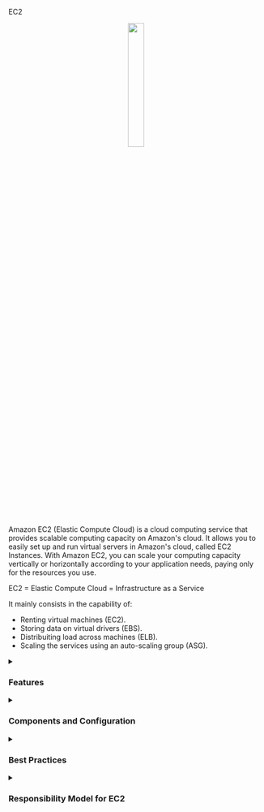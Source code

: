 EC2
<div align="center">
  <img src="https://cdn.freebiesupply.com/logos/large/2x/aws-ec2-logo-svg-vector.svg" width="25%">
</div>

Amazon EC2 (Elastic Compute Cloud) is a cloud computing service that provides scalable computing capacity on Amazon's cloud. It allows you to easily set up and run virtual servers in Amazon's cloud, called EC2 Instances. With Amazon EC2, you can scale your computing capacity vertically or horizontally according to your application needs, paying only for the resources you use.

EC2 = Elastic Compute Cloud = Infrastructure as a Service

It mainly consists in the capability of:

<ul>
    <li>Renting virtual machines (EC2).</li>
    <li>Storing data on virtual drivers (EBS).</li>
    <li>Distribuiting load across machines (ELB).</li>
    <li>Scaling the services using an auto-scaling group (ASG).</li>
</ul> 


<details><summary> <h3>Features</h3></summary>
<hr/>
<ul>
    <li><b>Elasticity:</b> EC2 allows you to scale your computing capacity vertically or horizontally according to your application needs.</li>
    <li><b>Flexibility:</b> EC2 offers a wide selection of instance types, operating systems, databases, and other software options for you to choose from.</li>
    <li><b>Integration with other AWS services:</b> EC2 can be easily integrated with other AWS services, such as Amazon S3, Elastic Load Balancing, Amazon RDS, and others.</li>
    <li><b>Security:</b> EC2 offers advanced security features, such as instance isolation, data encryption, user authentication, and much more.</li>
    <li><b>Management:</b> EC2 allows you to easily manage your instances, with features such as Amazon EC2 Auto Scaling and Amazon EC2 Systems Manager.</li>
</ul> 
<hr/>
</details>
<details><summary> <h3>Components and Configuration</h3></summary>
 <hr/>
 <p>EC2 Instances has so much components and resources:</p>
   <details><summary> <h3>Operating System</h3></summary>
     <ul>
      <li><b>Operating System (OS):</b> Linux, Windows or Mac OS</li>
      <li>How much compute power & cores (CPU).</li>
      <li>How much random-access memory (RAM).</li>
      <li>How much storage space:
          <ul>
            <li>Network-attached (EBS & EFS)</li>
            <li>hardware (EC2 Instance Store)</li>
          </ul>
      <li><b>Network card:</b> speed of the card, Public IP address</li>  
    </ul>
  </details>
    
  <details><summary> <h3>Security group (Firewall rules)</h3></summary>
    <ul>
        <li>Security Group are the fundamental of network security in AWS</li>
        <li>They control how traffic is allowed into or out EC2 Instance:
        <div align="center"> 
        <img src="https://thumbs2.imgbox.com/71/d4/653laO96_t.png" />  
        </div>
        </li>
        <li>Security groups contain <b>allow rules</b></li>
        <li>Security groups rules can reference by IP or by security group</li>
        <li>Security groups are acting as a "firewall" on EC2 Instances</li>
        <li>They regulate:  
          <ul>
            <li>Access to Ports</li>
            <li>Authorised IP ranges - IPv4 and IPv6</li>
            <li>Controll of inbound network (from other to the instance)</li>
            <li>Controll of outbound network (from other to the instance)</li>
            <div align="center"> 
            <img src="https://thumbs2.imgbox.com/9f/5d/nGp5IhhT_t.png" />  
              <hr/>
              Source represents an IP address range and 0.0.0.0/0 means everything
              (That is an illustration. Then don't share your particular informations)
              <hr/>
              So we have our EC2 Instance and it has one security group allow attached to it
              that has inboud rules and outbound rules. So our computer is going to be authorized on say port 22.
              So the traffic can go through from our computer to the EC2 Instance, but someone else's computer, that's
              not using my IP address beacause they don't live where I live (They don't have the same IP), then if they're to                   access our EC2 Instance they will not get through it, because the firewall is going to block it and it will be a                  time out. Then for the outbound rules by default, our EC2 Instance for any security group is going to be by default               allowing any traffic out of it. So our EC2 Instance, id tries to access a website and initiate a connection it is                 going to be allowed by the security group:
            <img src="https://thumbs2.imgbox.com/8b/ab/I2BjxQMv_t.png" /> 
              <br/>
              (So this is the basics of how the firewall works) 
               <hr/>
               About other securty groups. So we have an EC2 Instance, and it has a security group, what I call group number one, and the inbound rules is basically saying, I'm authorizing security group number one inbound and security group number two. So, why would we even do this? 
               Well, if we launch another EC2 Instance and it has security group two attached to it, well, by using security group (instinct) rule we bassically allow our EC2 Instance to go connect straight through on the port we decided onto our first EC2 Instance.
              Similarly, if we have another EC2 Instance with a security group one attached, while we've also authorized this one to communicate straight back to our instances. And so regardless of the IP of our EC2 Instances because they have the right security group
              attached to them they're able to communicate straight through to other instances. And that's awesome because it doesn't make you think about IPs all the time. As well as if you have another EC2 Instance maybe with security group number three attached to it, well,
              because it group number three, was't authorized in the inbound rules of security group number one, then it's being denied and things don't work. So that's a bit of an advanced feature. Whereas it's can be usefull with load balancers:
              <br/>
              <img src="https://thumbs2.imgbox.com/26/2c/GV6J2skK_t.png" />  
            </div> 
              The notation "203.0.113.0/24" in CIDR represents a range of IP addresses from 203.0.113.0 to 203.0.113.255. The "/24" indicates that the first 24 bits are the network portion, and the remaining 8 bits are available for host addresses.
              So, when you specify "203.0.113.0/24" as the source in your security group rule, it covers all IP addresses from 203.0.113.0 to 203.0.113.255, inclusive. Therefore, both 203.0.113.001 and 203.0.113.002 are part of this range.
              <br/>
                <ul>
                  To clarify:
                  <li>203.0.113.0 is the network address.</li>
                  <li>203.0.113.255 is the broadcast address.</li>
                  <li>The range of usable IP addresses is from 203.0.113.1 to 203.0.113.254.</li>
                  <li>IP addresses outside of this range, such as 203.0.114.0 aren't acceptable.</li>
                </ul>
          </ul>
        </li>
        <li>Locked down to a region / VPC combination</li>
        <li>Does live "outside" the EC2 - if traffic is blocked the EC2 Instance won't see it</li>
        <li>It's good to maintain one separete security group for SSH access</li>
        <li>If your application is not accessible (time out), then it's a security group issue</li>
        <li>If your application gives a "connection refused" error, then it's an application error or it's not launched</li>
        <li>All inbound traffic is blocked by default</li>
        <li>All outbound traffic is authorised by default</li>
        <li> Classic Ports to know
          <ul>
            <li>22 = SSH (Secure Shell) - log into a Linux instance.</li>
            <li>21 = FTP (File Transfer Protocol) - upload files into a file share.</li>
            <li>22 = SFTP (Secure File Transfer Protocol) - upload files using SSH.</li>
            <li>80 = HTTP (Hypertext Transfer Protocol) - access unsecured websites.</li>
            <li>443 = HTTPS (Hypertext transfer protocol secure) - access secured websites </li>
            <li>3389 = RDP (Remote Desktop Protocol) - log into Windows instance</li>
          </ul>
        </li>
      </ul> 
    </li>  
    <li><b>Bootsrap script (configure at first launch):</b>EC2 User Data.</li>
  </ul> 
</li>
<li>
    <b>Convention:</b> AWS has the following naming convention:  <em>m</em><b>5</b>.2xlarge
    <ul>
      <li><em>m</em>: instance class</li>
      <li><b>5</b>: generation (AWS improves them over time)</li>
      <li>2xlarge: size within the instance class</li>
    </ul>
</ul>

</details>

  <details><summary> <h3>Instance Types</h3></summary>

  EC2 offers a wide selection of instance types, each with different CPU, memory, storage, and networking capabilities.
    <div align="center"> 
      <img src="https://media.geeksforgeeks.org/wp-content/uploads/20220322144908/typesofec2instances768x384.png" width="70%">  
      </div>
      <ul>
      <li><b>General Purpose:</b>
        <ul>
          <li>Balances compute, memory, and networking resources.</li> 
          <li>Recommended for application servers, gaming, backend, small databases.</li>
        </ul>
      <div align="center"> 
        <img src="https://thumbs2.imgbox.com/ac/37/XseN96S8_t.png">  
      </div>  
       </li>
      <li><b>Compute Optimized:</b>  
        <ul>
          <li>Ideal for workloads that require high-performance processors.</li> 
          <li>Can be used for the same use cases as general purpose but when higher performance is desired.</li>
          <li>Also ideal for batch processing.</li>
          <div align="center"> 
              <img src="https://news.mit.edu/sites/default/files/styles/news_article__image_gallery/public/images/202001/MIT-Evaluating-Performance_0.jpg?itok=qVXPQAya" width="50%">  
          </div>
          </ul>
         </li>
        </li>
        <li><b>Memory Optimized:</b> 
            <ul>
            <li>Designed for high performance in processing large amounts of in-memory data.</li> 
            <li>For example, high-performance databases, real-time data processing.</li>
        <div align="center"> 
          <img src="https://thumbs2.imgbox.com/85/bb/AEbPZHGd_t.png">  
        </div>      
      </ul>
    </li>
    <li><b>Accelerated Computing:</b> 
      <ul>
        <li>Uses hardware acceleration or coprocessors to perform certain functions more efficiently than in software running directly on the CPU.</li> 
        <li>Commonly used for floating-point calculations, graphics processing, and data pattern matching.</li>
    <div align="center"> 
    <img src="https://thumbs2.imgbox.com/33/18/Sg9mLdO3_t.png">  
    </div>
      </ul>
    </li>
    <li><b>Storage Optimized:</b> 
      <ul>
        <li>Ideal for workloads that require high read and write access to large volumes of data.</li> 
        <li>Commonly used in distributed file systems, data warehouses, online transaction processing systems.</li>
    <div align="center"> 
    <img src="https://thumbs2.imgbox.com/76/f9/NAK8q2sT_t.png">  
    </div>
  </ul>
    </li>
    <a href="https://aws.amazon.com/ec2/instance-types/"/> More information</a>
  </ul>
</li>

  </details>
  
  <details><summary> <h3>AMI images</h3></summary>

  <p>AMI images:</b> Amazon Machine Images (AMI) are pre-configured images that you can use to launch EC2 Instances. They contain the operating system, necessary software, and application settings.</p>
    <ul>
        <li> AMI are a customization of an EC2 Instance
             <ul>
              <li>You add your own software, configuration, operation system, monitoring...</li>
              <li>
                Faster boot / configuration time because all your software is pre-packaged
              </li>
          </ul>
        </li>
        <li>
          AMI are built for a <b>specific region</b> (and can be copied across regions)
        </li>
        <li>
           You can launch EC2 Instances from:
            <ul>
            <li>A Public AMI: AWS provided</li>
            <li>You own AMI: you make and maintain them yourself</li>
            <li>An AWS Marketplace AMI: an AMI someone else made (and potentially sells)</li>
          </ul>
        </li>
        <li>
           AMI Process (from an EC2 Instance):
            <ul>
            <li>Start an EC2 Instance and customize ir</li>
            <li>Stop the instance (for data integrity)</li>
            <li>Build an AMI - this will also create EBS snapshots</li>
            <li>Launch a instances from others AMIs
              <hr/>
              So exist a EC2 Instance in us-east-1a and the same instance as us-east-b
              <div align="center"> 
                <img src="https://thumbs2.imgbox.com/9d/35/d3mKBbbJ_t.png">  
              </div>
              <hr/>
              the proccess consist to launch the instance in us-east-1a, but are necessary customize, then create an AMI from it
              <div align="center"> 
                <img src="https://thumbs2.imgbox.com/ff/d8/5SdUhHBy_t.png">  
              </div>
              <hr/>
              this will be you custom AMI. And then in us-east-1b you will be able to launch from that AMI. It is a copy of your EC2 Instance
              <div align="center"> 
                <img src="https://thumbs2.imgbox.com/22/28/0HABL0sI_t.png">  
              </div>
            </li>  
          </ul>
        </li>
    </ul>
  
  </details>
  
  <details><summary> <h3>EC2 Image Builder</h3></summary>
    
  <p>EC2 Image Builder</p>
    <ul>
      <li>Used to automate the creation of Virtual Machines or container images</li>
      <li>Automate the creation, maintain, validate and test EC2 AMIs, and more</li>
      <li>Can be run on a schedule (weekly, whenever packages are updated, etc...)</li>
      <li>Free service (only pay for the underlying resources)</li>
      <li>Example:
        <hr/>
          So we have the EC2 Image Builder service and we're going to set it up. And it is automatically when it's going to run
            <div align="center"> 
              <img src="https://thumbs2.imgbox.com/c0/49/IuhxLYM2_t.png">  
            </div>
        <hr/>
          it is going to create an EC2 Instance called Builder EC2 Instance.
            <div align="center"> 
              <img src="https://thumbs2.imgbox.com/aa/f3/bgy59Cv0_t.png">  
            </div>
        <hr/>
          And that EC2 Instance is going to build components and customize the software. For example, install Java, update the CLI, update the software system,
          maybe install firewalls, whatever you define to happen on that EC2 Instance, maybe install your application.
            <div align="center"> 
              <img src="https://thumbs2.imgbox.com/b8/1c/DEjZt2tk_t.png">  
            </div>
        <hr/>
          An then once this is done, then an AMI is going to be created out of that EC2 Instance, but all of this is obviously automated.
         Then the AMI is created, but we want to validate it. 
            <div align="center"> 
              <img src="https://thumbs2.imgbox.com/de/f3/NtWjFoR1_t.png">  
            </div>
        <hr/>
          So EC2 Image Builder will automatically create a test EC2 Instance from that AMI and going to run a bunch of tests that you are defining in advance.
          And if you don't wanna run any tests, you can just skip that test. But the test can be asking, is the AMI working? Is it secure? Is my application running correctly?
          All these kind of things. 
            <div align="center"> 
              <img src="https://thumbs2.imgbox.com/68/15/BOE3J1if_t.png">  
            </div>
        <hr/>
          And then one the AMI is tested, then the AMI is going to be distributed, so while EC2 Image Builder is a regional service, it is possible for you to take that AMI and
          distribute it to multiple regions, therefore, allowing your application and workflow to be truly global. Next, EC2 Image Builder can be run on a schedule. So you can define a weekly schedule,
          or you can say you can run whenever packages are updated, or you can run it manually, etc. And it is a free service. So you're only going to pay for the underlying resources. What's means? That              means that if you create an EC2 Instance during this process, an EC2 Image Builder will create these EC2 Instances, then you're going to pay for these EC2 Instances. And when the AMI
          is created and distribuited youre going to pay for these storage of that AMI wherever it has been created, and wherever it has been distribuited.
            <div align="center">  
              <img src="https://thumbs2.imgbox.com/b9/ae/h2K8lKjU_t.png">  
            </div>
      </li>
    </ul>
  </li>
 
</details>

<details><summary> <h3>EBS - Instance Store</h3></summary>
  <ul>
    <li>EBS volumes are network drives with good but "limited" performance</li>
    <li>If you need a high-performance hardware disk, use EC2 Instance Store</li>
    <li>Better I/O performance</li>
    <li>EC2 Instance Store lose their storage if they're stopped (ephemeral)</li>
    <li>Good for buffer / cache / scratch data / temporary content</li>
    <li>Risk of data loss if hardware fails</li>
    <li>Backupds and Replication are your responsability</li>
  </ul>
</details>


<details><summary> <h3>EFS - Elastic File System</h3></summary>
  <ul>
    <li>Managed NFS (network file system) that can ben mounted on 100s of EC2</li>
    <li>EFS works with Linux EC2 instances in multi-AZ</li>
    <li>Highly available, scalabe, expensive, pay per use, no capacity planning</li>
  </ul>
   <hr/>
   <p>
     In this diagram exist an EFS File System with a security group, and then we have EC2 instances in various availability zones connected to it.
     So, we have EC2 instances in us-east-1a, EC2 instances in us-east-1b as well as EC2 instances in us-east-1c. And they're all connected to the same EFS system:
   </p>
  <div align="center"> 
              <img src="https://thumbs2.imgbox.com/2e/2f/j6bLDISQ_t.png">  
            </div>
        <hr/>
</details>

<details><summary> <h3>EBS vs EFS</h3></summary>
   <p>
     Look a EBS with EC2 instance in one AZ and another one. Then the EBS volume can only be attached to one instance in one specific AZ. And the EBS volumes are bound to specific availability zones.
     But if we wanted to move over the EBS volume from one AZ to another, we could create a snapshot, it would create an EBS snapshot and then restore that snapshot into a new availability zone.
     And effectively we would've moved the EBS volume over. But this is a copy, this is not an in-sync replica. This is a copy, and that would mean that this drive can now be used by another EC2 instance:
   </p>
  <div align="center"> 
      <img src="https://thumbs2.imgbox.com/2e/2f/j6bLDISQ_t.png">  
  </div>
  <hr/>
  <p>
    EFS is a network file system. That means that whatever is on EFS drive is shared by everything that is mounted to it. SO, what does that mean? Say we have many instances in Availability Zone one on one
    or many instances as weell on Availability Zone 2. At the same time, all these instances can mount the same EFS drive, using a mount target, and they will all see the same files.
    So, that makes it a shared file system:
  </p>
  <div align="center"> 
      <img src="https://thumbs2.imgbox.com/2e/2f/j6bLDISQ_t.png">  
  </div>
  <hr/>
</details>

  <p><b>Load Balancers:</b> EC2 offers load balancers, which distribute network traffic among multiple EC2 Instances in a region.</p>
  <p><b>Regions:</b> EC2 is available in several regions around the world. Each region is an independent geographic area, with multiple availability zones to increase resilience and availability.</p>
  <p><b>Availability zones:</b> Each EC2 region has multiple availability zones, which are physically separate data centers, but connected by a low-latency, high-bandwidth network.</p>
  <p><b>Elastic IP:</b> An Elastic IP is a static IP address that you can associate with an EC2 Instance. It allows you to keep the same IP address even if the instance is stopped or restarted.</p>
  <hr/>
</details>

<details><summary> <h3>Best Practices</h3></summary>
<hr/>
<ul>
  <li><b>Purchasing Option:</b> Choose the appropriate instance type based on the computing resource needs and expected workload:
    <ul>
      <li>On-Demand Instances - short workload, predictable princing, pay by second</li>
      <li>Reserved (1 & 3 years)
        <ul>
          <li>Reserved Instances - long workloads</li>
          <li>Convertible Reserved Instances - long workloads with flexible instances</li>
        </ul>
      </li>
      <li>Savings Plans (1 & 3 years) - commitment to an amount of usage, long workload</li>
      <li>Spot Instances - short workloads, cheap, can lose instances (less reliable)</li>
      <li>Dedicated Hosts - book an entire physical server, control instance placement</li>
      <li>Dedicated Instances - no other customers will share you hardware</li>
      <li>Capacity Reservations - reserve capacity in a specific AZ for any duration</li>
    </ul>
      <hr/>
      <table>
        <tr>
          <th>Purchasing Option</th>
          <th>Description</th>
        </tr>
        <tr>
          <td>On-Demand Instances</td>
          <td>Short workload, predictable pricing, pay by second</td>
        </tr>
        <tr>
          <td>Reserved Instances (1 & 3 years)</td>
          <td>
            - Reserved Instances: Long workloads with a fixed term commitment<br>
            - Convertible Reserved Instances: Long workloads with flexible instances
          </td>
        </tr>
        <tr>
          <td>Savings Plans (1 & 3 years)</td>
          <td>Commitment to an amount of usage, suitable for long workloads</td>
        </tr>
        <tr>
          <td>Spot Instances</td>
          <td>Short workloads, cost-effective but less reliable</td>
        </tr>
        <tr>
          <td>Dedicated Hosts</td>
          <td>Book an entire physical server, control instance placement</td>
        </tr>
        <tr>
          <td>Dedicated Instances</td>
          <td>No other customers will share your hardware</td>
        </tr>
        <tr>
          <td>Capacity Reservations</td>
          <td>Reserve capacity in a specific AZ for any duration</td>
        </tr>
    </table>
  </li>
  <li>Configure security groups to restrict access to the instance</li>
  <li>Use SSH keys to authenticate access to the instance</li>
  <li>Implement regular backups of the instance to protect critical data</li>
  <li>Monitor the usage of the instance and set alerts for anomalies or performance issues</li>
  <li>Use Elastic Load Balancing to distribute workload across multiple instances and improve availability</li>
  <li>Use Auto Scaling to increase or decrease instance capacity based on workload demand, allowing the infrastructure to adjust automatically to user demand</li>
  <li>Configure security options such as CloudTrail and CloudWatch to monitor and audit access to the instance and protect against security threats</li>
</ul>
<hr/>
</details>

<details><summary> <h3>Responsibility Model for EC2</h3></summary>
<hr/>
<table>
  <tr>
    <th>AWS</th>
    <th>USER</th>
  </tr>
  <tr>
    <td>
        <ul>
          <li>Infrastructure (global network security)</li>
          <li>Isolation on physical host</li>
          <li>Replacing faulty hardware</li>
          <li>Compliance validation</li>
        </ul>
    </td>
    <td>
       <ul>
          <li>Security Groups rule</li>
          <li>Operating-system patches and updates</li>
          <li>Software and utilities installed on the EC2 Instance</li>
          <li>IAM Roles assigned to EC2 & IAM user access management</li>
          <li>Data security on your instance</li>
      </ul>
    </td>
  </tr>
</table>
<hr/>
</details>
